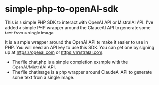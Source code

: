 # simple-php-to-openAI-sdk

This is a simple PHP SDK to interact with OpenAI API or MistralAI API. 
I've added a simple PHP wrapper around the ClaudeAI API to generate some text from a single image.

It is a simple wrapper around the OpenAI API to make it easier to use in PHP.
You will need an API key to use this SDK. You can get one by signing up at https://openai.com or https://mistralai.com.
- The file chat.php is a simple completion example with the OpenAI/MistralAI API.
- The file chatImage is a php wrapper around ClaudeAI API to generate some text from a single image.


